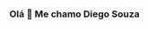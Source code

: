 ###  Olá 👋 Me chamo Diego Souza

<!--
**DiegoSouzaa1/DiegoSouzaa1** is a ✨ _special_ ✨ repository because its `README.md` (this file) appears on your GitHub profile.

Here are some ideas to get you started:

- 🔭 I’m currently working on ...
- 🌱 I’m currently learning ...
- 👯 I’m looking to collaborate on ...
- 🤔 I’m looking for help with ...
- 💬 Ask me about ...
- 📫 How to reach me: instagram
- 😄 Pronouns: ele/delas
- ⚡ Fun fact: estorei o freio aos 2
-->
